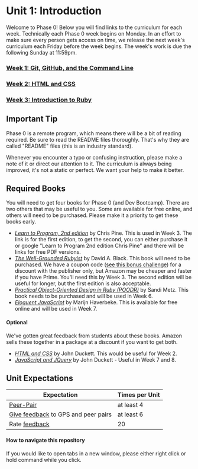 # Unit 1: Introduction

Welcome to Phase 0! Below you will find links to the curriculum for each week. Technically each Phase 0 week begins on Monday. In an effort to make sure every person gets access on time, we release the next week's curriculum each Friday before the week begins. The week's work is due the following Sunday at 11:59pm.

### [Week 1: Git, GitHub, and the Command Line](week-1/README.md)
### [Week 2: HTML and CSS](week-2/README.md)
### [Week 3: Introduction to Ruby](week-3/README.md)

## Important Tip
Phase 0 is a remote program, which means there will be a bit of reading required. Be sure to read the README files thoroughly. That's why they are called "README" files (this is an industry standard).

Whenever you encounter a typo or confusing instruction, please make a note of it or direct our attention to it. The curriculum is always being improved, it's not a static or perfect. We want your help to make it better.

## Required Books
You will need to get four books for Phase 0 (and Dev Bootcamp). There are two others that may be useful to you. Some are available for free online, and others will need to be purchased. Please make it a priority to get these books early.

- *[Learn to Program, 2nd edition](https://pine.fm/LearnToProgram/)* by Chris Pine. This is used in Week 3.  The link is for the first edition, to get the second, you can either purchase it or google "Learn to Program 2nd edition Chris Pine" and there will be links for free PDF versions.
- *[The Well-Grounded Rubyist](http://www.manning.com/black3/)* by David A. Black. This book will need to be purchased. We have a coupon code ([see this bonus challenge](https://github.com/Devbootcamp/phase-0-unit-1/blob/master/week-3/11-BONUS-challenges/Well-Grounded-Rubyist.md)) for a discount with the publisher only, but Amazon may be cheaper and faster if you have Prime. You'll need this by Week 3. The second edition will be useful for longer, but the first edition is also acceptable.
- *[Practical Object-Oriented Design in Ruby (POODR)](http://www.poodr.com/)* by Sandi Metz. This book needs to be purchased and will be used in Week 6.
- *[Eloquent JavaScript](http://eloquentjavascript.net/)* by Marijn Haverbeke. This is available for free online and will be used in Week 7.

#### Optional
We've gotten great feedback from students about these books. Amazon sells these together in a package at a discount if you want to get both.

- *[HTML and CSS](http://www.htmlandcssbook.com/)* by John Duckett. This would be useful for Week 2.
- *[JavaScript and JQuery](http://javascriptbook.com/)* by John Duckett - Useful in Week 7 and 8.

## Unit Expectations

Expectation | Times per Unit |
------------|----------|
[Peer-Pair](https://github.com/Devbootcamp/phase-0-handbook/blob/master/peer-pairing-sessions.md) | at least 4
[Give feedback](https://socrates.devbootcamp.com/feedback/new) to GPS and peer pairs | at least 6
Rate [feedback](https://socrates.devbootcamp.com/feedback) | 20

#### How to navigate this repository
If you would like to open tabs in a new window, please either right click or hold command while you click.
